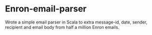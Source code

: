 # Enron-email-parser

Wrote a simple email parser in Scala to extra message-id, date, sender, recipient and email body from half a million Enron emails.
